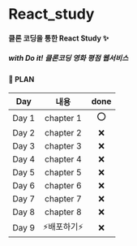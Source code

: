 # React_study

#### 클론 코딩을 통한 React Study ✨
##### with Do it! 클론코딩 영화 평점 웹서비스

#### 📌 PLAN
|Day|내용|done|
|:------:|:---:|:---:|
|Day 1|chapter 1|⭕️|
|Day 2|chapter 2|❌|
|Day 3|chapter 3|❌|
|Day 4|chapter 4|❌|
|Day 5|chapter 5|❌|
|Day 6|chapter 6|❌|
|Day 7|chapter 7|❌|
|Day 8|chapter 8|❌|
|Day 9|⚡️배포하기⚡️|❌|
